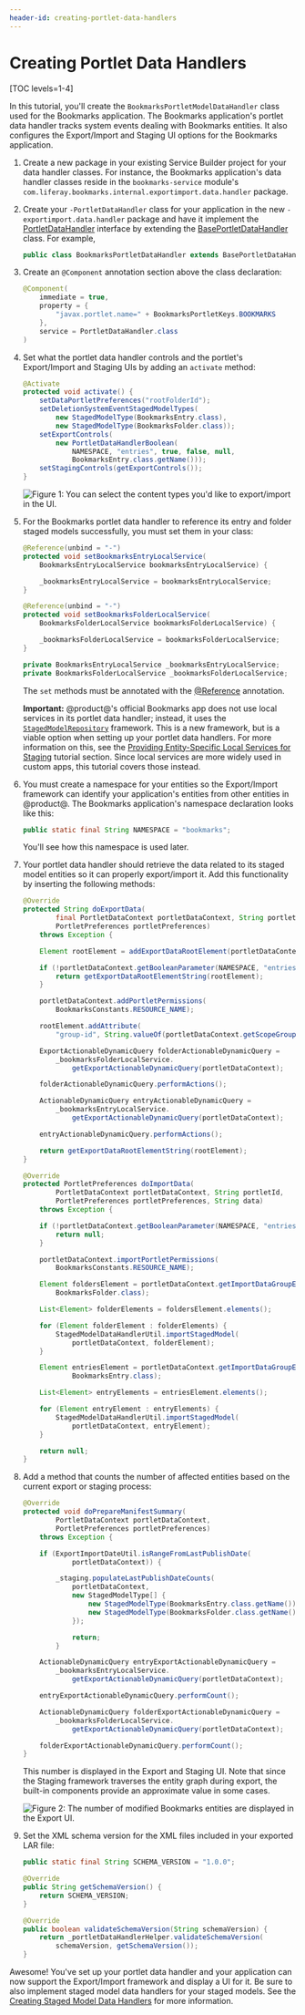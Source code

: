 ```yaml
---
header-id: creating-portlet-data-handlers
---
```


# Creating Portlet Data Handlers

[TOC levels=1-4]

In this tutorial, you'll create the `BookmarksPortletModelDataHandler` class
used for the Bookmarks application. The Bookmarks application's portlet data
handler tracks system events dealing with Bookmarks entities. It also configures
the Export/Import and Staging UI options for the Bookmarks application.

1.  Create a new package in your existing Service Builder project for your data
    handler classes. For instance, the Bookmarks application's data handler
    classes reside in the `bookmarks-service` module's
    `com.liferay.bookmarks.internal.exportimport.data.handler` package.

2.  Create your `-PortletDataHandler` class for your application in the new
    `-exportimport.data.handler` package and have it implement the
    [PortletDataHandler](@platform-ref@/7.2-latest/javadocs/portal-kernel/com/liferay/exportimport/kernel/lar/PortletDataHandler.html)
    interface by extending the
    [BasePortletDataHandler](@platform-ref@/7.2-latest/javadocs/portal-kernel/com/liferay/exportimport/kernel/lar/BasePortletDataHandler.html)
    class. For example,

    ```java
    public class BookmarksPortletDataHandler extends BasePortletDataHandler {
    ```

3.  Create an `@Component` annotation section above the class declaration:

    ```java
    @Component(
        immediate = true,
        property = {
            "javax.portlet.name=" + BookmarksPortletKeys.BOOKMARKS
        },
        service = PortletDataHandler.class
    )
    ```

4.  Set what the portlet data handler controls and the portlet's Export/Import
    and Staging UIs by adding an `activate` method:

    ```java
    @Activate
    protected void activate() {
        setDataPortletPreferences("rootFolderId");
        setDeletionSystemEventStagedModelTypes(
            new StagedModelType(BookmarksEntry.class),
            new StagedModelType(BookmarksFolder.class));
        setExportControls(
            new PortletDataHandlerBoolean(
                NAMESPACE, "entries", true, false, null,
                BookmarksEntry.class.getName()));
        setStagingControls(getExportControls());
    }
    ```

    ![Figure 1: You can select the content types you'd like to export/import in the UI.](../../../../images/export-import-controls.png)

5.  For the Bookmarks portlet data handler to reference its entry and folder
    staged models successfully, you must set them in your class:

    ```java
    @Reference(unbind = "-")
    protected void setBookmarksEntryLocalService(
        BookmarksEntryLocalService bookmarksEntryLocalService) {

        _bookmarksEntryLocalService = bookmarksEntryLocalService;
    }

    @Reference(unbind = "-")
    protected void setBookmarksFolderLocalService(
        BookmarksFolderLocalService bookmarksFolderLocalService) {

        _bookmarksFolderLocalService = bookmarksFolderLocalService;
    }

    private BookmarksEntryLocalService _bookmarksEntryLocalService;
    private BookmarksFolderLocalService _bookmarksFolderLocalService;
    ```

    The `set` methods must be annotated with the
    [@Reference](https://osgi.org/javadoc/r6/residential/org/osgi/service/component/annotations/Reference.html)
    annotation. 
    
    <!--Uncomment once article is available
    Visit the
    Invoking Local Services
    article for more information on using the `@Reference` annotation in
    @product@.
    -->

    **Important:** @product@'s official Bookmarks app does not use local
    services in its portlet data handler; instead, it uses the
    [`StagedModelRepository`](@app-ref@/web-experience/latest/javadocs/com/liferay/exportimport/staged/model/repository/StagedModelRepository.html)
    framework. This is a new framework, but is a viable option when setting up
    your portlet data handlers. For more information on this, see the
    [Providing Entity-Specific Local Services for Staging](/docs/7-2/frameworks/-/knowledge_base/f/providing-entity-specific-local-services-for-export-import)
    tutorial section. Since local services are more widely used in custom apps,
    this tutorial covers those instead.

6.  You must create a namespace for your entities so the Export/Import framework
    can identify your application's entities from other entities in @product@.
    The Bookmarks application's namespace declaration looks like this:

    ```java
    public static final String NAMESPACE = "bookmarks";
    ```

    You'll see how this namespace is used later.

7.  Your portlet data handler should retrieve the data related to its staged
    model entities so it can properly export/import it. Add this functionality
    by inserting the following methods:

    ```java
    @Override
    protected String doExportData(
            final PortletDataContext portletDataContext, String portletId,
            PortletPreferences portletPreferences)
        throws Exception {

        Element rootElement = addExportDataRootElement(portletDataContext);

        if (!portletDataContext.getBooleanParameter(NAMESPACE, "entries")) {
            return getExportDataRootElementString(rootElement);
        }

        portletDataContext.addPortletPermissions(
            BookmarksConstants.RESOURCE_NAME);

        rootElement.addAttribute(
            "group-id", String.valueOf(portletDataContext.getScopeGroupId()));

        ExportActionableDynamicQuery folderActionableDynamicQuery =
            _bookmarksFolderLocalService.
                getExportActionableDynamicQuery(portletDataContext);

        folderActionableDynamicQuery.performActions();

        ActionableDynamicQuery entryActionableDynamicQuery =
            _bookmarksEntryLocalService.
                getExportActionableDynamicQuery(portletDataContext);

        entryActionableDynamicQuery.performActions();

        return getExportDataRootElementString(rootElement);
    }

    @Override
    protected PortletPreferences doImportData(
            PortletDataContext portletDataContext, String portletId,
            PortletPreferences portletPreferences, String data)
        throws Exception {

        if (!portletDataContext.getBooleanParameter(NAMESPACE, "entries")) {
            return null;
        }

        portletDataContext.importPortletPermissions(
            BookmarksConstants.RESOURCE_NAME);

        Element foldersElement = portletDataContext.getImportDataGroupElement(
            BookmarksFolder.class);

        List<Element> folderElements = foldersElement.elements();

        for (Element folderElement : folderElements) {
            StagedModelDataHandlerUtil.importStagedModel(
                portletDataContext, folderElement);
        }

        Element entriesElement = portletDataContext.getImportDataGroupElement(
                BookmarksEntry.class);

        List<Element> entryElements = entriesElement.elements();

        for (Element entryElement : entryElements) {
            StagedModelDataHandlerUtil.importStagedModel(
                portletDataContext, entryElement);
        }

        return null;
    }
    ```

8.  Add a method that counts the number of affected entities based on the
    current export or staging process:

    ```java
    @Override
    protected void doPrepareManifestSummary(
            PortletDataContext portletDataContext,
            PortletPreferences portletPreferences)
        throws Exception {

        if (ExportImportDateUtil.isRangeFromLastPublishDate(
                portletDataContext)) {

            _staging.populateLastPublishDateCounts(
                portletDataContext,
                new StagedModelType[] {
                    new StagedModelType(BookmarksEntry.class.getName()),
                    new StagedModelType(BookmarksFolder.class.getName())
                });

            	return;
          	}

        ActionableDynamicQuery entryExportActionableDynamicQuery =
            _bookmarksEntryLocalService.
                getExportActionableDynamicQuery(portletDataContext);

        entryExportActionableDynamicQuery.performCount();

        ActionableDynamicQuery folderExportActionableDynamicQuery =
            _bookmarksFolderLocalService.
                getExportActionableDynamicQuery(portletDataContext);

        folderExportActionableDynamicQuery.performCount();
    }
    ```

    This number is displayed in the Export and Staging UI. Note that since the
    Staging framework traverses the entity graph during export, the built-in
    components provide an approximate value in some cases.

    ![Figure 2: The number of modified Bookmarks entities are displayed in the Export UI.](../../../../images/manifest-summary-count.png)

9.  Set the XML schema version for the XML files included in your exported LAR
    file:

    ```java
    public static final String SCHEMA_VERSION = "1.0.0";

    @Override
    public String getSchemaVersion() {
        return SCHEMA_VERSION;
    }

    @Override
    public boolean validateSchemaVersion(String schemaVersion) {
        return _portletDataHandlerHelper.validateSchemaVersion(
            schemaVersion, getSchemaVersion());
    }
    ```

Awesome! You've set up your portlet data handler and your application can now
support the Export/Import framework and display a UI for it. Be sure to also
implement staged model data handlers for your staged models. See the
[Creating Staged Model Data Handlers](/docs/7-2/frameworks/-/knowledge_base/f/creating-staged-model-data-handlers)
for more information.
